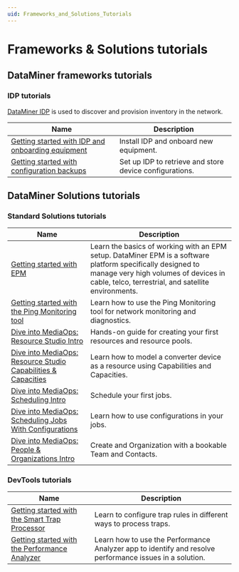 ```yaml
---
uid: Frameworks_and_Solutions_Tutorials
---
```


# Frameworks & Solutions tutorials

## DataMiner frameworks tutorials

### IDP tutorials

[DataMiner IDP](xref:SolIDP) is used to discover and provision inventory in the network.

| Name | Description |
|--|--|
| [Getting started with IDP and onboarding equipment](xref:IDP_Tutorial_DiscoveryAndProvisioning) | Install IDP and onboard new equipment. |
| [Getting started with configuration backups](xref:IDP_Tutorial_TakeConfigurationBackup) | Set up IDP to retrieve and store device configurations. |

## DataMiner Solutions tutorials

### Standard Solutions tutorials

| Name | Description |
|--|--|
| [Getting started with EPM](xref:EPM_Introduction_Tutorial) | Learn the basics of working with an EPM setup. DataMiner EPM is a software platform specifically designed to manage very high volumes of devices in cable, telco, terrestrial, and satellite environments. |
| [Getting started with the Ping Monitoring tool](xref:Tutorial_Apps_Ping_Monitoring_App) | Learn how to use the Ping Monitoring tool for network monitoring and diagnostics. |
| [Dive into MediaOps: Resource Studio Intro](xref:Tutorial_MediaOps_Resource_Studio_Intro) | Hands-on guide for creating your first resources and resource pools. |
| [Dive into MediaOps: Resource Studio Capabilities & Capacities](xref:Tutorial_MediaOps_Resource_Studio_Capabilities_and_Capacities) | Learn how to model a converter device as a resource using Capabilities and Capacities. |
| [Dive into MediaOps: Scheduling Intro](xref:Tutorial_MediaOps_Scheduling_Encoder_Decoder) | Schedule your first jobs. |
| [Dive into MediaOps: Scheduling Jobs With Configurations](xref:Tutorial_MediaOps_Scheduling_Configurations) | Learn how to use configurations in your jobs. |
| [Dive into MediaOps: People & Organizations Intro](xref:Tutorial_MediaOps_People_and_Organizations_Intro) | Create and Organization with a bookable Team and Contacts. |

### DevTools tutorials

| Name | Description |
|--|--|
| [Getting started with the Smart Trap Processor](xref:Smart_Trap_Processor_Tutorial) | Learn to configure trap rules in different ways to process traps. |
| [Getting started with the Performance Analyzer](xref:Performance_Analyzer_Getting_Started_Tutorial) | Learn how to use the Performance Analyzer app to identify and resolve performance issues in a solution. |
